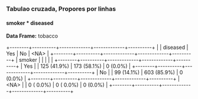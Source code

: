 ### Tabula<e7><e3>o cruzada, Propor<e7><f5>es por linhas  
#### smoker * diseased  
**Data Frame:** tobacco  

+--------+----------+-------------+-------------+----------+
|        | diseased |         Yes |          No |   \<NA\> |
+--------+----------+-------------+-------------+----------+
| smoker |          |             |             |          |
+--------+----------+-------------+-------------+----------+
|    Yes |          | 125 (41.9%) | 173 (58.1%) | 0 (0.0%) |
+--------+----------+-------------+-------------+----------+
|     No |          |  99 (14.1%) | 603 (85.9%) | 0 (0.0%) |
+--------+----------+-------------+-------------+----------+
| \<NA\> |          |   0 ( 0.0%) |   0 ( 0.0%) | 0 (0.0%) |
+--------+----------+-------------+-------------+----------+
